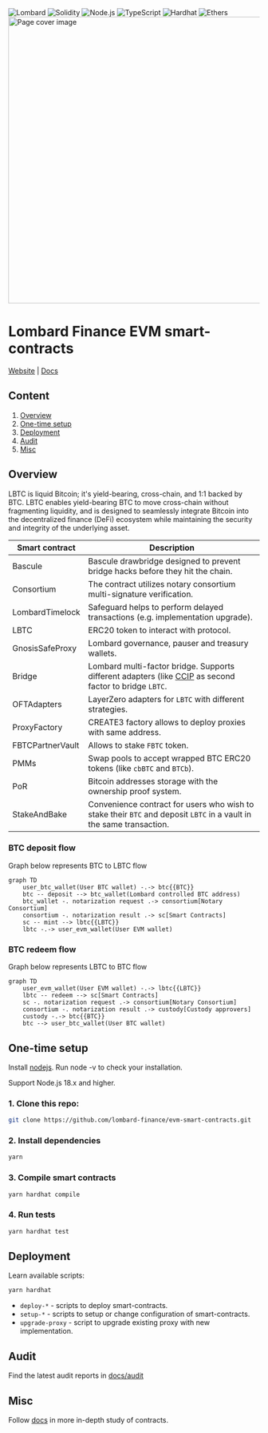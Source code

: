 <div>
    <img alt="Lombard" src="https://img.shields.io/badge/v2-version?label=Lombard&labelColor=62C9B9&color=white"/>
    <img alt="Solidity" src="https://img.shields.io/badge/0.8.24-solidity-purple">
    <img alt="Node.js" src="https://img.shields.io/badge/>=18-node.js-green">
    <img alt="TypeScript" src="https://img.shields.io/badge/>=4.5.0-typescript-blue">
    <img alt="Hardhat" src="https://img.shields.io/badge/^2.22.12-hardhat-yellow">
    <img alt="Ethers" src="https://img.shields.io/badge/^6.4.0-ethers-darkblue">
</div>

<div>
    <img alt="Page cover image" src="https://docs.lombard.finance/~gitbook/image?url=https%3A%2F%2F2727780006-files.gitbook.io%2F%7E%2Ffiles%2Fv0%2Fb%2Fgitbook-x-prod.appspot.com%2Fo%2Fspaces%252FshysQ5d1rHU8C0eDQoLF%252Fuploads%252FR5w80vSnwar9rZZVywo7%252FGitbook%2520cover.png%3Falt%3Dmedia%26token%3Dab258017-4138-4430-8e63-d17ecd35f7b6&amp;width=1248&amp;dpr=4&amp;quality=100&amp;sign=16bc71e&amp;sv=2" srcset="https://docs.lombard.finance/~gitbook/image?url=https%3A%2F%2F2727780006-files.gitbook.io%2F%7E%2Ffiles%2Fv0%2Fb%2Fgitbook-x-prod.appspot.com%2Fo%2Fspaces%252FshysQ5d1rHU8C0eDQoLF%252Fuploads%252FR5w80vSnwar9rZZVywo7%252FGitbook%2520cover.png%3Falt%3Dmedia%26token%3Dab258017-4138-4430-8e63-d17ecd35f7b6&amp;width=768&amp;dpr=1&amp;quality=100&amp;sign=16bc71e&amp;sv=2 768w, https://docs.lombard.finance/~gitbook/image?url=https%3A%2F%2F2727780006-files.gitbook.io%2F%7E%2Ffiles%2Fv0%2Fb%2Fgitbook-x-prod.appspot.com%2Fo%2Fspaces%252FshysQ5d1rHU8C0eDQoLF%252Fuploads%252FR5w80vSnwar9rZZVywo7%252FGitbook%2520cover.png%3Falt%3Dmedia%26token%3Dab258017-4138-4430-8e63-d17ecd35f7b6&amp;width=768&amp;dpr=2&amp;quality=100&amp;sign=16bc71e&amp;sv=2 1536w, https://docs.lombard.finance/~gitbook/image?url=https%3A%2F%2F2727780006-files.gitbook.io%2F%7E%2Ffiles%2Fv0%2Fb%2Fgitbook-x-prod.appspot.com%2Fo%2Fspaces%252FshysQ5d1rHU8C0eDQoLF%252Fuploads%252FR5w80vSnwar9rZZVywo7%252FGitbook%2520cover.png%3Falt%3Dmedia%26token%3Dab258017-4138-4430-8e63-d17ecd35f7b6&amp;width=768&amp;dpr=3&amp;quality=100&amp;sign=16bc71e&amp;sv=2 2304w, https://docs.lombard.finance/~gitbook/image?url=https%3A%2F%2F2727780006-files.gitbook.io%2F%7E%2Ffiles%2Fv0%2Fb%2Fgitbook-x-prod.appspot.com%2Fo%2Fspaces%252FshysQ5d1rHU8C0eDQoLF%252Fuploads%252FR5w80vSnwar9rZZVywo7%252FGitbook%2520cover.png%3Falt%3Dmedia%26token%3Dab258017-4138-4430-8e63-d17ecd35f7b6&amp;width=768&amp;dpr=4&amp;quality=100&amp;sign=16bc71e&amp;sv=2 3072w, https://docs.lombard.finance/~gitbook/image?url=https%3A%2F%2F2727780006-files.gitbook.io%2F%7E%2Ffiles%2Fv0%2Fb%2Fgitbook-x-prod.appspot.com%2Fo%2Fspaces%252FshysQ5d1rHU8C0eDQoLF%252Fuploads%252FR5w80vSnwar9rZZVywo7%252FGitbook%2520cover.png%3Falt%3Dmedia%26token%3Dab258017-4138-4430-8e63-d17ecd35f7b6&amp;width=1024&amp;dpr=1&amp;quality=100&amp;sign=16bc71e&amp;sv=2 1024w, https://docs.lombard.finance/~gitbook/image?url=https%3A%2F%2F2727780006-files.gitbook.io%2F%7E%2Ffiles%2Fv0%2Fb%2Fgitbook-x-prod.appspot.com%2Fo%2Fspaces%252FshysQ5d1rHU8C0eDQoLF%252Fuploads%252FR5w80vSnwar9rZZVywo7%252FGitbook%2520cover.png%3Falt%3Dmedia%26token%3Dab258017-4138-4430-8e63-d17ecd35f7b6&amp;width=1024&amp;dpr=2&amp;quality=100&amp;sign=16bc71e&amp;sv=2 2048w, https://docs.lombard.finance/~gitbook/image?url=https%3A%2F%2F2727780006-files.gitbook.io%2F%7E%2Ffiles%2Fv0%2Fb%2Fgitbook-x-prod.appspot.com%2Fo%2Fspaces%252FshysQ5d1rHU8C0eDQoLF%252Fuploads%252FR5w80vSnwar9rZZVywo7%252FGitbook%2520cover.png%3Falt%3Dmedia%26token%3Dab258017-4138-4430-8e63-d17ecd35f7b6&amp;width=1024&amp;dpr=3&amp;quality=100&amp;sign=16bc71e&amp;sv=2 3072w, https://docs.lombard.finance/~gitbook/image?url=https%3A%2F%2F2727780006-files.gitbook.io%2F%7E%2Ffiles%2Fv0%2Fb%2Fgitbook-x-prod.appspot.com%2Fo%2Fspaces%252FshysQ5d1rHU8C0eDQoLF%252Fuploads%252FR5w80vSnwar9rZZVywo7%252FGitbook%2520cover.png%3Falt%3Dmedia%26token%3Dab258017-4138-4430-8e63-d17ecd35f7b6&amp;width=1024&amp;dpr=4&amp;quality=100&amp;sign=16bc71e&amp;sv=2 4096w, https://docs.lombard.finance/~gitbook/image?url=https%3A%2F%2F2727780006-files.gitbook.io%2F%7E%2Ffiles%2Fv0%2Fb%2Fgitbook-x-prod.appspot.com%2Fo%2Fspaces%252FshysQ5d1rHU8C0eDQoLF%252Fuploads%252FR5w80vSnwar9rZZVywo7%252FGitbook%2520cover.png%3Falt%3Dmedia%26token%3Dab258017-4138-4430-8e63-d17ecd35f7b6&amp;width=1248&amp;dpr=1&amp;quality=100&amp;sign=16bc71e&amp;sv=2 1248w, https://docs.lombard.finance/~gitbook/image?url=https%3A%2F%2F2727780006-files.gitbook.io%2F%7E%2Ffiles%2Fv0%2Fb%2Fgitbook-x-prod.appspot.com%2Fo%2Fspaces%252FshysQ5d1rHU8C0eDQoLF%252Fuploads%252FR5w80vSnwar9rZZVywo7%252FGitbook%2520cover.png%3Falt%3Dmedia%26token%3Dab258017-4138-4430-8e63-d17ecd35f7b6&amp;width=1248&amp;dpr=2&amp;quality=100&amp;sign=16bc71e&amp;sv=2 2496w, https://docs.lombard.finance/~gitbook/image?url=https%3A%2F%2F2727780006-files.gitbook.io%2F%7E%2Ffiles%2Fv0%2Fb%2Fgitbook-x-prod.appspot.com%2Fo%2Fspaces%252FshysQ5d1rHU8C0eDQoLF%252Fuploads%252FR5w80vSnwar9rZZVywo7%252FGitbook%2520cover.png%3Falt%3Dmedia%26token%3Dab258017-4138-4430-8e63-d17ecd35f7b6&amp;width=1248&amp;dpr=3&amp;quality=100&amp;sign=16bc71e&amp;sv=2 3744w, https://docs.lombard.finance/~gitbook/image?url=https%3A%2F%2F2727780006-files.gitbook.io%2F%7E%2Ffiles%2Fv0%2Fb%2Fgitbook-x-prod.appspot.com%2Fo%2Fspaces%252FshysQ5d1rHU8C0eDQoLF%252Fuploads%252FR5w80vSnwar9rZZVywo7%252FGitbook%2520cover.png%3Falt%3Dmedia%26token%3Dab258017-4138-4430-8e63-d17ecd35f7b6&amp;width=1248&amp;dpr=4&amp;quality=100&amp;sign=16bc71e&amp;sv=2 4992w" sizes="(max-width: 768px) 768px, (max-width: 1024px) 1024px, 1248px" width="3384" height="573" style="aspect-ratio: 1990 / 480;">
</div>

# Lombard Finance EVM smart-contracts
[Website](https://www.lombard.finance/) | [Docs](https://docs.lombard.finance/)

## Content
1. [Overview](https://github.com/lombard-finance/evm-smart-contracts?tab=readme-ov-file#overview)
2. [One-time setup](https://github.com/lombard-finance/evm-smart-contracts?tab=readme-ov-file#one-time-setup)
3. [Deployment](https://github.com/lombard-finance/evm-smart-contracts?tab=readme-ov-file#deployment)
4. [Audit](https://github.com/lombard-finance/evm-smart-contracts?tab=readme-ov-file#audit)
5. [Misc](https://github.com/lombard-finance/evm-smart-contracts?tab=readme-ov-file#misc)

## Overview
LBTC is liquid Bitcoin; it's yield-bearing, cross-chain, and 1:1 backed by BTC. LBTC enables yield-bearing BTC to move cross-chain without fragmenting liquidity, and is designed to seamlessly integrate Bitcoin into the decentralized finance (DeFi) ecosystem while maintaining the security and integrity of the underlying asset.

| Smart contract   | Description                                                                                                                            |
|------------------|----------------------------------------------------------------------------------------------------------------------------------------|
| Bascule          | Bascule drawbridge designed to prevent bridge hacks before they hit the chain.                                                         |
| Consortium       | The contract utilizes notary consortium multi-signature verification.                                                                  |
| LombardTimelock  | Safeguard helps to perform delayed transactions (e.g. implementation upgrade).                                                         |
| LBTC             | ERC20 token to interact with protocol.                                                                                                 |
| GnosisSafeProxy  | Lombard governance, pauser and treasury wallets.                                                                                       |      
| Bridge           | Lombard multi-factor bridge. Supports different adapters (like [CCIP](https://docs.chain.link/ccip) as second factor to bridge `LBTC`. |
| OFTAdapters      | LayerZero adapters for `LBTC` with different strategies.                                                                               |
| ProxyFactory     | CREATE3 factory allows to deploy proxies with same address.                                                                            |
| FBTCPartnerVault | Allows to stake `FBTC` token.                                                                                                          |
| PMMs             | Swap pools to accept wrapped BTC ERC20 tokens (like `cbBTC` and `BTCb`).                                                               |
| PoR              | Bitcoin addresses storage with the ownership proof system.                                                                             |
| StakeAndBake     | Convenience contract for users who wish to stake their `BTC` and deposit `LBTC` in a vault in the same transaction.                    |


### BTC deposit flow
Graph below represents BTC to LBTC flow

```mermaid
graph TD
    user_btc_wallet(User BTC wallet) -.-> btc{{BTC}}
    btc -- deposit --> btc_wallet(Lombard controlled BTC address)
    btc_wallet -. notarization request .-> consortium[Notary Consortium]
    consortium -. notarization result .-> sc[Smart Contracts]
    sc -- mint --> lbtc{{LBTC}}
    lbtc -.-> user_evm_wallet(User EVM wallet)
```

### BTC redeem flow
Graph below represents LBTC to BTC flow
```mermaid
graph TD
    user_evm_wallet(User EVM wallet) -.-> lbtc{{LBTC}}
    lbtc -- redeem --> sc[Smart Contracts]
    sc -. notarization request .-> consortium[Notary Consortium]
    consortium -. notarization result .-> custody[Custody approvers]
    custody -.-> btc{{BTC}}
    btc --> user_btc_wallet(User BTC wallet)
```

## One-time setup

Install [nodejs](https://nodejs.org/en/download/package-manager). Run node -v to check your installation.

Support Node.js 18.x and higher.

### 1. Clone this repo:
```bash
git clone https://github.com/lombard-finance/evm-smart-contracts.git
```
### 2. Install dependencies
```bash
yarn
```

### 3. Compile smart contracts

```bash
yarn hardhat compile
```

### 4. Run tests

```bash
yarn hardhat test
```

## Deployment

Learn available scripts:
```bash
yarn hardhat
```

* `deploy-*` - scripts to deploy smart-contracts.
* `setup-*` - scripts to setup or change configuration of smart-contracts.
* `upgrade-proxy` - script to upgrade existing proxy with new implementation.

## Audit

Find the latest audit reports in [docs/audit](https://github.com/lombard-finance/evm-smart-contracts/tree/main/docs/audit)

## Misc

Follow [docs](https://github.com/lombard-finance/evm-smart-contracts/tree/main/docs) in more in-depth study of contracts.